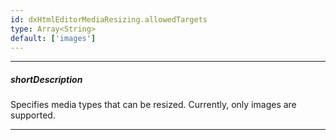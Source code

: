 ```yaml
---
id: dxHtmlEditorMediaResizing.allowedTargets
type: Array<String>
default: ['images']
---
```

---
##### shortDescription
Specifies media types that can be resized. Currently, only images are supported.

---
